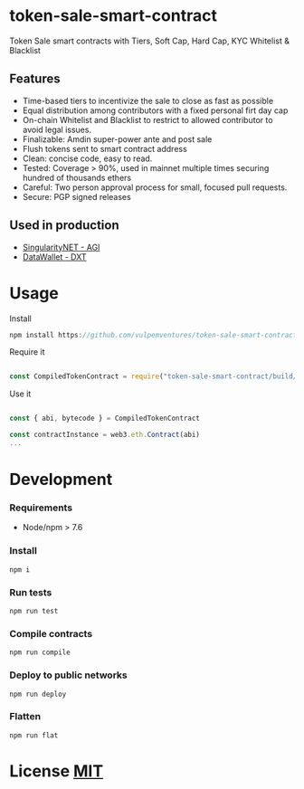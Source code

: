 # token-sale-smart-contract
Token Sale smart contracts with Tiers, Soft Cap, Hard Cap, KYC Whitelist &amp; Blacklist

## Features

* Time-based tiers to incentivize the sale to close as fast as possible
* Equal distribution among contributors with a fixed personal firt day cap  
* On-chain Whitelist and Blacklist to restrict to allowed contributor to avoid legal issues.
* Finalizable: Amdin super-power ante and post sale
* Flush tokens sent to smart contract address
* Clean: concise code, easy to read.
* Tested: Coverage > 90%, used in mainnet multiple times securing hundred of thousands ethers
* Careful: Two person approval process for small, focused pull requests.
* Secure: PGP signed releases

## Used in production

* [SingularityNET - AGI](https://singularitynet.io)
* [DataWallet - DXT](https://datawallet.com)

# Usage

Install 

```javascript
npm install https://github.com/vulpemventures/token-sale-smart-contract
```

Require it

```javascript

const CompiledTokenContract = require("token-sale-smart-contract/build/contracts/Token.json")

```

Use it

```javascript

const { abi, bytecode } = CompiledTokenContract

const contractInstance = web3.eth.Contract(abi)
...

```

# Development

### Requirements

* Node/npm > 7.6

### Install

`npm i`

### Run tests

`npm run test`

### Compile contracts 

`npm run compile`

### Deploy to public networks

`npm run deploy`

### Flatten

`npm run flat`

# License [MIT](https://github.com/vulpemventures/token-sale-smart-contract/blob/master/LICENSE)
